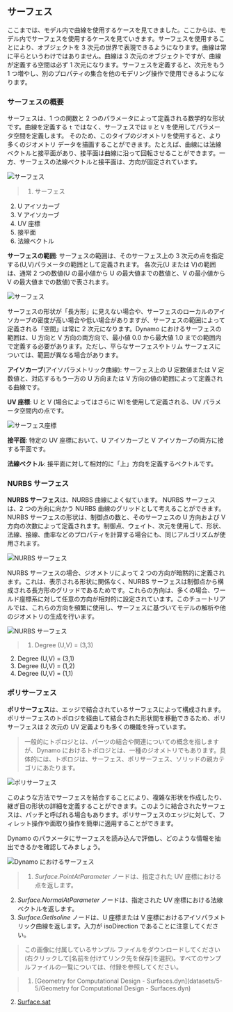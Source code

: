

## サーフェス

ここまでは、モデル内で曲線を使用するケースを見てきました。ここからは、モデル内でサーフェスを使用するケースを見ていきます。サーフェスを使用することにより、オブジェクトを 3 次元の世界で表現できるようになります。曲線は常に平らというわけではありません。曲線は 3 次元のオブジェクトですが、曲線が定義する空間は必ず 1 次元になります。サーフェスを定義すると、次元をもう 1 つ増やし、別のプロパティの集合を他のモデリング操作で使用できるようになります。

### サーフェスの概要

サーフェスは、1 つの関数と 2 つのパラメータによって定義される数学的な形状です。曲線を定義する ```t``` ではなく、サーフェスでは ```U``` と ```V``` を使用してパラメータ空間を定義します。 そのため、このタイプのジオメトリを使用すると、より多くのジオメトリ データを描画することができます。たとえば、曲線には法線ベクトルと接平面があり、接平面は曲線に沿って回転させることができます。一方、サーフェスの法線ベクトルと接平面は、方向が固定されています。

![サーフェス](images/5-5/Surface.png)

> 1. サーフェス
2. U アイソカーブ
3. V アイソカーブ
4. UV 座標
5. 接平面
6. 法線ベクトル

**サーフェスの範囲**: サーフェスの範囲は、そのサーフェス上の 3 次元の点を指定する(U,V)パラメータの範囲として定義されます。 各次元(U または V)の範囲は、通常 2 つの数値(U の最小値から U の最大値までの数値と、V の最小値から V の最大値までの数値)で表されます。

![サーフェス](images/5-5/SurfaceParameter.png)

サーフェスの形状が「長方形」に見えない場合や、サーフェスのローカルのアイソカーブの密度が高い場合や低い場合がありますが、サーフェスの範囲によって定義される「空間」は常に 2 次元になります。Dynamo におけるサーフェスの範囲は、U 方向と V 方向の両方向で、最小値 0.0 から最大値 1.0 までの範囲内で定義する必要があります。ただし、平らなサーフェスやトリム サーフェスについては、範囲が異なる場合があります。

**アイソカーブ**(アイソパラメトリック曲線): サーフェス上の U 定数値または V 定数値と、対応するもう一方の U 方向または V 方向の値の範囲によって定義される曲線です。

**UV 座標**: U と V (場合によってはさらに W)を使用して定義される、UV パラメータ空間内の点です。

![サーフェス座標](images/5-5/SurfaceCoordinate.png)

**接平面**: 特定の UV 座標において、U アイソカーブと V アイソカーブの両方に接する平面です。

**法線ベクトル**: 接平面に対して相対的に「上」方向を定義するベクトルです。

### NURBS サーフェス

**NURBS サーフェス**は、NURBS 曲線によく似ています。 NURBS サーフェスは、2 つの方向に向かう NURBS 曲線のグリッドとして考えることができます。NURBS サーフェスの形状は、制御点の数と、そのサーフェスの U 方向および V 方向の次数によって定義されます。制御点、ウェイト、次元を使用して、形状、法線、接線、曲率などのプロパティを計算する場合にも、同じアルゴリズムが使用されます。

![NURBS サーフェス](images/5-5/NURBSsurface.png)

NURBS サーフェスの場合、ジオメトリによって 2 つの方向が暗黙的に定義されます。これは、表示される形状に関係なく、NURBS サーフェスは制御点から構成される長方形のグリッドであるためです。これらの方向は、多くの場合、ワールド座標系に対して任意の方向が相対的に設定されています。このチュートリアルでは、これらの方向を頻繁に使用し、サーフェスに基づいてモデルの解析や他のジオメトリの生成を行います。

![NURBS サーフェス](images/5-5/NURBSsurface-Degree.jpg)

> 1. Degree (U,V) = (3,3)
2. Degree (U,V) = (3,1)
3. Degree (U,V) = (1,2)
4. Degree (U,V) = (1,1)

### ポリサーフェス

**ポリサーフェス**は、エッジで結合されているサーフェスによって構成されます。 ポリサーフェスのトポロジを経由して結合された形状間を移動できるため、ポリサーフェスは 2 次元の UV 定義よりも多くの機能を持っています。

> 一般的にトポロジとは、パーツの結合や関連についての概念を指しますが、Dynamo におけるトポロジとは、一種のジオメトリでもあります。具体的には、トポロジは、サーフェス、ポリサーフェス、ソリッドの親カテゴリにあたります。

![ポリサーフェス](images/5-5/PolySurface.png)

このような方法でサーフェスを結合することにより、複雑な形状を作成したり、継ぎ目の形状の詳細を定義することができます。このように結合されたサーフェスは、パッチと呼ばれる場合もあります。ポリサーフェスのエッジに対して、フィレット操作や面取り操作を簡単に適用することができます。

Dynamo のパラメータにサーフェスを読み込んで評価し、どのような情報を抽出できるかを確認してみましょう。

![Dynamo におけるサーフェス](images/5-5/Dynamo_Surfaces.png)

> 1. *Surface.PointAtParameter* ノードは、指定された UV 座標における点を返します。
2. *Surface.NormalAtParameter* ノードは、指定された UV 座標における法線ベクトルを返します。
3. *Surface.GetIsoline* ノードは、U 座標または V 座標におけるアイソパラメトリック曲線を返します。入力が isoDirection であることに注意してください。
> この画像に付属しているサンプル ファイルをダウンロードしてください(右クリックして[名前を付けてリンク先を保存]を選択)。すべてのサンプルファイルの一覧については、付録を参照してください。

> 1. [Geometry for Computational Design - Surfaces.dyn](datasets/5-5/Geometry for Computational Design - Surfaces.dyn)
2. [Surface.sat](datasets/5-5/Surface.sat)

